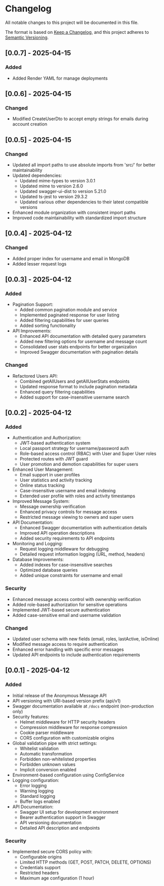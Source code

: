 # Changelog

All notable changes to this project will be documented in this file.

The format is based on [Keep a Changelog](https://keepachangelog.com/en/1.0.0/),
and this project adheres to [Semantic Versioning](https://semver.org/spec/v2.0.0.html).

## [0.0.7] - 2025-04-15

### Added

- Added Render YAML for manage deployments

## [0.0.6] - 2025-04-15

### Changed

- Modified CreateUserDto to accept empty strings for emails during account creation

## [0.0.5] - 2025-04-15

### Changed

- Updated all import paths to use absolute imports from 'src/' for better maintainability
- Updated dependencies:
  - Updated mime-types to version 3.0.1
  - Updated mime to version 2.6.0
  - Updated swagger-ui-dist to version 5.21.0
  - Updated ts-jest to version 29.3.2
  - Updated various other dependencies to their latest compatible versions
- Enhanced module organization with consistent import paths
- Improved code maintainability with standardized import structure

## [0.0.4] - 2025-04-12

### Changed

- Added proper index for username and email in MongoDB
- Added lesser request logs

## [0.0.3] - 2025-04-12

### Added

- Pagination Support:
  - Added common pagination module and service
  - Implemented paginated response for user listing
  - Added filtering capabilities for user queries
  - Added sorting functionality
- API Improvements:
  - Enhanced API documentation with detailed query parameters
  - Added new filtering options for username and message count
  - Consolidated user stats endpoints for better organization
  - Improved Swagger documentation with pagination details

### Changed

- Refactored Users API:
  - Combined getAllUsers and getAllUserStats endpoints
  - Updated response format to include pagination metadata
  - Enhanced query filtering capabilities
  - Added support for case-insensitive username search

## [0.0.2] - 2025-04-12

### Added

- Authentication and Authorization:
  - JWT-based authentication system
  - Local passport strategy for username/password auth
  - Role-based access control (RBAC) with User and Super User roles
  - Protected routes with JWT guard
  - User promotion and demotion capabilities for super users
- Enhanced User Management:
  - Email support in user profiles
  - User statistics and activity tracking
  - Online status tracking
  - Case-insensitive username and email indexing
  - Extended user profile with roles and activity timestamps
- Improved Message System:
  - Message ownership verification
  - Enhanced privacy controls for message access
  - Restricted message viewing to owners and super users
- API Documentation:
  - Enhanced Swagger documentation with authentication details
  - Improved API operation descriptions
  - Added security requirements to API endpoints
- Monitoring and Logging:
  - Request logging middleware for debugging
  - Detailed request information logging (URL, method, headers)
- Database Improvements:
  - Added indexes for case-insensitive searches
  - Optimized database queries
  - Added unique constraints for username and email

### Security

- Enhanced message access control with ownership verification
- Added role-based authorization for sensitive operations
- Implemented JWT-based secure authentication
- Added case-sensitive email and username validation

### Changed

- Updated user schema with new fields (email, roles, lastActive, isOnline)
- Modified message access to require authentication
- Enhanced error handling with specific error messages
- Updated API endpoints to include authentication requirements

## [0.0.1] - 2025-04-12

### Added

- Initial release of the Anonymous Message API
- API versioning with URI-based version prefix (api/v1)
- Swagger documentation available at `/docs` endpoint (non-production only)
- Security features:
  - Helmet middleware for HTTP security headers
  - Compression middleware for response compression
  - Cookie parser middleware
  - CORS configuration with customizable origins
- Global validation pipe with strict settings:
  - Whitelist validation
  - Automatic transformation
  - Forbidden non-whitelisted properties
  - Forbidden unknown values
  - Implicit conversion enabled
- Environment-based configuration using ConfigService
- Logging configuration:
  - Error logging
  - Warning logging
  - Standard logging
  - Buffer logs enabled
- API Documentation:
  - Swagger UI setup for development environment
  - Bearer authentication support in Swagger
  - API versioning documentation
  - Detailed API description and endpoints

### Security

- Implemented secure CORS policy with:
  - Configurable origins
  - Limited HTTP methods (GET, POST, PATCH, DELETE, OPTIONS)
  - Credentials support
  - Restricted headers
  - Maximum age configuration (1 hour)
